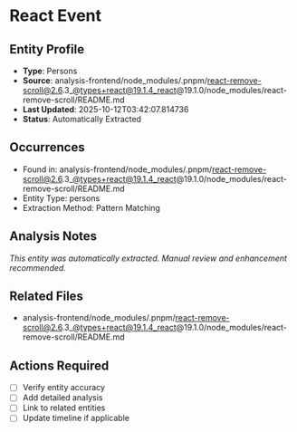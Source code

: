 # React Event

## Entity Profile
- **Type**: Persons
- **Source**: analysis-frontend/node_modules/.pnpm/react-remove-scroll@2.6.3_@types+react@19.1.4_react@19.1.0/node_modules/react-remove-scroll/README.md
- **Last Updated**: 2025-10-12T03:42:07.814736
- **Status**: Automatically Extracted

## Occurrences
- Found in: analysis-frontend/node_modules/.pnpm/react-remove-scroll@2.6.3_@types+react@19.1.4_react@19.1.0/node_modules/react-remove-scroll/README.md
- Entity Type: persons
- Extraction Method: Pattern Matching

## Analysis Notes
*This entity was automatically extracted. Manual review and enhancement recommended.*

## Related Files
- analysis-frontend/node_modules/.pnpm/react-remove-scroll@2.6.3_@types+react@19.1.4_react@19.1.0/node_modules/react-remove-scroll/README.md

## Actions Required
- [ ] Verify entity accuracy
- [ ] Add detailed analysis
- [ ] Link to related entities
- [ ] Update timeline if applicable
